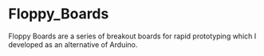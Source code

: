 # Floppy_Boards
Floppy Boards are a series of breakout boards for rapid prototyping which I developed as an alternative of Arduino.
